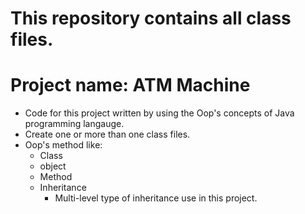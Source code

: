 # This repository contains all class files.
# Project name: ATM Machine
 - Code for this project written by using the Oop's concepts of Java programming langauge.
 - Create one or more than one class files.
 - Oop's method like:
   - Class
   - object
   - Method
   - Inheritance
     - Multi-level type of inheritance use in this project.
